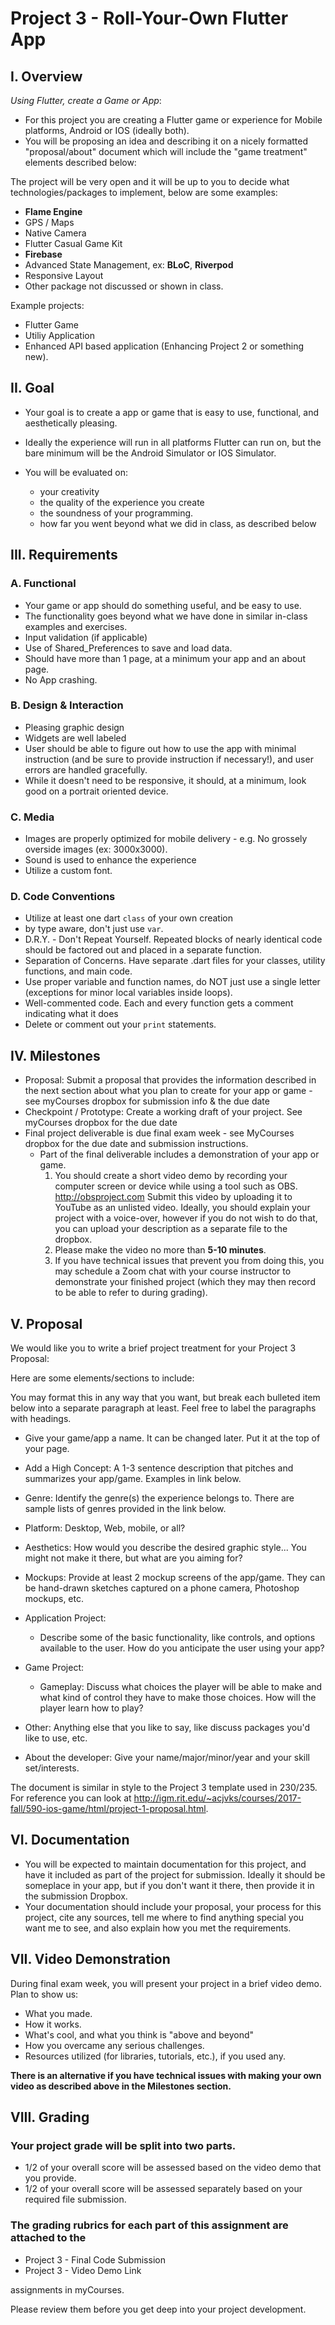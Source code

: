 # Project 3 - Roll-Your-Own Flutter App

## I. Overview
*Using Flutter, create a Game or App*:
- For this project you are creating a Flutter game or experience for Mobile platforms, Android or IOS (ideally both).
- You will be proposing an idea and describing it on a nicely formatted "proposal/about" document which will include the "game treatment" elements described below: 

The project will be very open and it will be up to you to decide what technologies/packages to implement, below are some examples:
- **Flame Engine**
- GPS / Maps
- Native Camera
- Flutter Casual Game Kit
- **Firebase** 
- Advanced State Management, ex: **BLoC**, **Riverpod**
- Responsive Layout
- Other package not discussed or shown in class.
  
Example projects:
- Flutter Game
- Utiliy Application
- Enhanced API based application (Enhancing Project 2 or something new).

## II. Goal
- Your goal is to create a app or game that is easy to use, functional, and aesthetically pleasing.

- Ideally the experience will run in all platforms Flutter can run on, but the bare minimum will be the Android Simulator or IOS Simulator. 

- You will be evaluated on:
    - your creativity
    - the quality of the experience you create
    - the soundness of your programming.
    - how far you went beyond what we did in class, as described below

## III. Requirements

### A. Functional
- Your game or app should do something useful, and be easy to use.
- The functionality goes beyond what we have done in similar in-class examples and exercises.
- Input validation (if applicable)
- Use of Shared_Preferences to save and load data.
- Should have more than 1 page, at a minimum your app and an about page.
- No App crashing.
  

### B. Design & Interaction
- Pleasing graphic design
- Widgets are well labeled
- User should be able to figure out how to use the app with minimal instruction (and be sure to provide instruction if necessary!), and user errors are handled gracefully.
- While it doesn't need to be responsive, it should, at a minimum, look good on a portrait oriented device. 

### C. Media
- Images are properly optimized for mobile delivery - e.g. No grossely overside images (ex: 3000x3000).
- Sound is used to enhance the experience
- Utilize a custom font.


### D. Code Conventions
- Utilize at least one dart `class` of your own creation
- by type aware, don't just use `var`.
- D.R.Y. - Don't Repeat Yourself. Repeated blocks of nearly identical code should be factored out and placed in a separate function.
- Separation of Concerns. Have separate .dart files for your classes, utility functions, and main code. 
- Use proper variable and function names, do NOT just use a single letter (exceptions for minor local variables inside loops).
- Well-commented code. Each and every function gets a comment indicating what it does
- Delete or comment out your `print` statements.

## IV. Milestones
- Proposal: Submit a proposal that provides the information described in the next section about what you plan to create for your app or game - see myCourses dropbox for submission info & the due date
- Checkpoint / Prototype: Create a working draft of your project. See myCourses dropbox for the due date
- Final project deliverable is due final exam week - see MyCourses dropbox for the due date and submission instructions.  
    - Part of the final deliverable includes a demonstration of your app or game.  
        1. You should create a short video demo by recording your computer screen or device while using a tool such as OBS.  http://obsproject.com
 Submit this video by uploading it to YouTube as an unlisted video.  Ideally, you should explain your project with a voice-over, however if you do not wish to do that, you can upload your description as a separate file to the dropbox.
        1. Please make the video no more than **5-10 minutes**.
        2. If you have technical issues that prevent you from doing this, you may schedule a Zoom chat with your course instructor to demonstrate your finished project (which they may then record to be able to refer to during grading).

## V. Proposal
We would like you to write a brief project treatment for your Project 3 Proposal:

Here are some elements/sections to include:

You may format this in any way that you want, but break each bulleted item below into a separate paragraph at least.  Feel free to label the paragraphs with headings.

- Give your game/app a name. It can be changed later. Put it at the top of your page.
- Add a High Concept: A 1-3 sentence description that pitches and summarizes your app/game.  Examples in link below.
- Genre: Identify the genre(s) the experience belongs to. There are sample lists of genres provided in the link below.
- Platform: Desktop, Web, mobile, or all?
- Aesthetics: How would you describe the desired graphic style... You might not make it there, but what are you aiming for?
- Mockups: Provide at least 2 mockup screens of the app/game.  They can be hand-drawn sketches captured on a phone camera, Photoshop mockups, etc.  

- Application Project:
  - Describe some of the basic functionality, like controls, and options available to the user. How do you anticipate the user using your app?

- Game Project:
  - Gameplay: Discuss what choices the player will be able to make and what kind of control they have to make those choices.  How will the player learn how to play?  
  
- Other: Anything else that you like to say, like discuss packages you'd like to use, etc.
- About the developer: Give your name/major/minor/year and your skill set/interests.  

The document is similar in style to the Project 3 template used in 230/235. For reference you can look at http://igm.rit.edu/~acjvks/courses/2017-fall/590-ios-game/html/project-1-proposal.html.

## VI. Documentation
- You will be expected to maintain documentation for this project, and have it included as part of the project for submission. Ideally it should be someplace in your app, but if you don't want it there, then provide it in the submission Dropbox.
- Your documentation should include your proposal, your process for this project, cite any sources, tell me where to find anything special you want me to see, and also explain how you met the requirements.

## VII. Video Demonstration
During final exam week, you will present your project in a brief video demo. Plan to show us:
- What you made.
- How it works.
- What's cool, and what you think is "above and beyond"
- How you overcame any serious challenges.
- Resources utilized (for libraries, tutorials, etc.), if you used any.

**There is an alternative if you have technical issues with making your own video as described above in the Milestones section.**

## VIII. Grading

### Your project grade will be split into two parts.
- 1/2 of your overall score will be assessed based on the video demo that you provide.
- 1/2 of your overall score will be assessed separately based on your required file submission.

### The grading rubrics for each part of this assignment are attached to the
- Project 3 - Final Code Submission
- Project 3 - Video Demo Link

assignments in myCourses.  

Please review them before you get deep into your project development.
